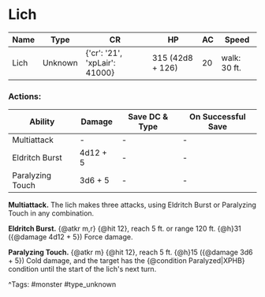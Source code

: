 # Lich

| Name | Type | CR | HP | AC | Speed |
|------|------|----|----|----|-------|
| Lich | Unknown | {'cr': '21', 'xpLair': 41000} | 315 (42d8 + 126) | 20 | walk: 30 ft. |

### Actions:

| Ability | Damage | Save DC & Type | On Successful Save |
|---------|--------|----------------|--------------------|
| Multiattack | - | - | - |
| Eldritch Burst | 4d12 + 5 | - | - |
| Paralyzing Touch | 3d6 + 5 | - | - |


**Multiattack.** The lich makes three attacks, using Eldritch Burst or Paralyzing Touch in any combination.

**Eldritch Burst.** {@atkr m,r} {@hit 12}, reach 5 ft. or range 120 ft. {@h}31 ({@damage 4d12 + 5}) Force damage.

**Paralyzing Touch.** {@atkr m} {@hit 12}, reach 5 ft. {@h}15 ({@damage 3d6 + 5}) Cold damage, and the target has the {@condition Paralyzed|XPHB} condition until the start of the lich's next turn.

^Tags: #monster #type_unknown